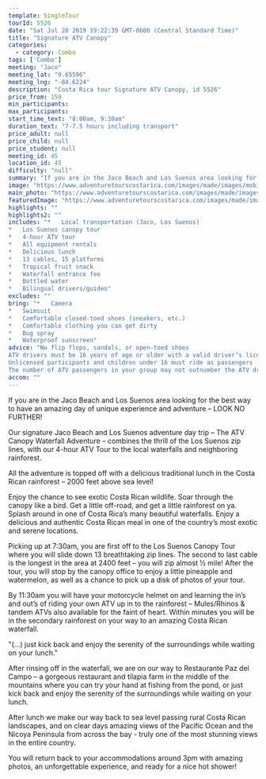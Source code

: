 ```yaml
---
template: SingleTour
tourId: 5526
date: "Sat Jul 20 2019 19:22:39 GMT-0600 (Central Standard Time)"
title: "Signature ATV Canopy"
categories: 
  - category: Combo
tags: ['Combo']
meeting: "Jaco"
meeting_lat: "9.65596"
meeting_lng: "-84.6224"
description: "Costa Rica tour Signature ATV Canopy, id 5526"
price_from: 159
min_participants: 
max_participants: 
start_time_text: "8:00am, 9:30am"
duration_text: "7-7.5 hours including transport"
price_adult: null
price_child: null
price_student: null
meeting_id: 45
location_id: 45
difficulty: "null"
summary: "If you are in the Jaco Beach and Los Suenos area looking for the best way to have an amazing day of unique experience and adventure – LOOK NO FURTHER!..."
image: "https://www.adventuretourscostarica.com/images/made/images/mobile/ATV-tours-costa-rica-mobile_320_250_c1.jpg"
main_photo: "https://www.adventuretourscostarica.com/images/made/images/mobile/ATV-tours-costa-rica-mobile_320_250_c1.jpg"
featuredImage: "https://www.adventuretourscostarica.com/images/made/images/mobile/ATV-tours-costa-rica-mobile_320_250_c1.jpg"
highlights: ""
highlights2: ""
includes: "*   Local transportation (Jaco, Los Suenos)
*   Los Suenos canopy tour
*   4-hour ATV tour
*   All equipment rentals
*   Delicious lunch
*   13 cables, 15 platforms
*   Tropical fruit snack
*   Waterfall entrance fee
*   Bottled water
*   Bilingual drivers/guides"
excludes: ""
bring: "*   Camera
*   Swimsuit
*   Comfortable closed-toed shoes (sneakers, etc.)
*   Comfortable clothing you can get dirty
*   Bug spray
*   Waterproof sunscreen"
advice: "No flip flops, sandals, or open-toed shoes  
ATV drivers must be 16 years of age or older with a valid driver’s license  
Unlicensed participants and children under 16 must ride as passengers  
The number of ATV passengers in your group may not outnumber the ATV drivers"
accom: ""
---
```

If you are in the Jaco Beach and Los Suenos area looking for the best way to have an amazing day of unique experience and adventure – LOOK NO FURTHER!

Our signature Jaco Beach and Los Suenos adventure day trip – The ATV Canopy Waterfall Adventure – combines the thrill of the Los Suenos zip lines, with our 4-hour ATV Tour to the local waterfalls and neighboring rainforest.

All the adventure is topped off with a delicious traditional lunch in the Costa Rican rainforest – 2000 feet above sea level!

Enjoy the chance to see exotic Costa Rican wildlife. Soar through the canopy like a bird. Get a little off-road, and get a little rainforest on ya. Splash around in one of Costa Rica’s many beautiful waterfalls. Enjoy a delicious and authentic Costa Rican meal in one of the country’s most exotic and serene locations.

Picking up at 7:30am, you are first off to the Los Suenos Canopy Tour where you will slide down 13 breathtaking zip lines. The second to last cable is the longest in the area at 2400 feet – you will zip almost ½ mile! After the tour, you will stop by the canopy office to enjoy a little pineapple and watermelon, as well as a chance to pick up a disk of photos of your tour.

By 11:30am you will have your motorcycle helmet on and learning the in’s and out’s of riding your own ATV up in to the rainforest – Mules/Rhinos & tandem ATVs also available for the faint of heart. Within minutes you will be in the secondary rainforest on your way to an amazing Costa Rican waterfall.

"(...) just kick back and enjoy the serenity of the surroundings while waiting on your lunch."

After rinsing off in the waterfall, we are on our way to Restaurante Paz del Campo – a gorgeous restaurant and tilapia farm in the middle of the mountains where you can try your hand at fishing from the pond, or just kick back and enjoy the serenity of the surroundings while waiting on your lunch.

After lunch we make our way back to sea level passing rural Costa Rican landscapes, and on clear days amazing views of the Pacific Ocean and the Nicoya Peninsula from across the bay - truly one of the most stunning views in the entire country.

You will return back to your accommodations around 3pm with amazing photos, an unforgettable experience, and ready for a nice hot shower!